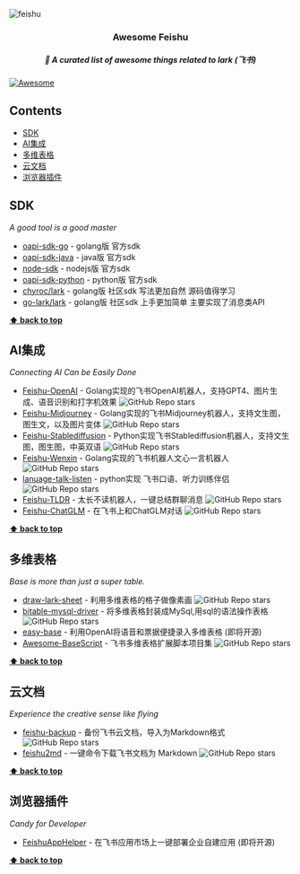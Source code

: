 
![feishu](https://github.com/ConnectAI-E/awesome-feishu/assets/50035229/75ac3fe8-bde0-4bb2-a3f3-c187e62c7acc)
<h3 align='center'>Awesome Feishu</h3>
<h5 align='center'>🎉 A curated list of awesome things related to lark  (飞书)</h5>


[![Awesome](https://cdn.rawgit.com/sindresorhus/awesome/d7305f38d29fed78fa85652e3a63e154dd8e8829/media/badge.svg)](https://github.com/sindresorhus/awesome)



## Contents
- [SDK](#SDK)
- [AI集成](#AI集成)
- [多维表格](#多维表格)
- [云文档](#云文档)
- [浏览器插件](#浏览器插件)
## SDK
_A good tool is a good master_

- [oapi-sdk-go](https://github.com/larksuite/oapi-sdk-go) - golang版 官方sdk
- [oapi-sdk-java](https://github.com/larksuite/oapi-sdk-java) - java版 官方sdk
- [node-sdk](https://github.com/larksuite/node-sdk) - nodejs版 官方sdk
- [oapi-sdk-python](https://github.com/larksuite/oapi-sdk-python) - python版 官方sdk
- [chyroc/lark](https://github.com/chyroc/lark) - golang版 社区sdk 写法更加自然 源码值得学习
- [go-lark/lark](https://github.com/go-lark/lark) - golang版 社区sdk 上手更加简单 主要实现了消息类API

**[⬆ back to top](#contents)**

## AI集成
_Connecting AI Can be Easily Done_

- [Feishu-OpenAI](https://github.com/ConnectAI-E/Feishu-OpenAI) - Golang实现的飞书OpenAI机器人，支持GPT4、图片生成、语音识别和打字机效果  ![GitHub Repo stars](https://img.shields.io/github/stars/ConnectAI-E/Feishu-OpenAI)
- [Feishu-Midjourney](https://github.com/ConnectAI-E/Feishu-Midjourney) - Golang实现的飞书Midjourney机器人，支持文生图，图生文，以及图片变体  ![GitHub Repo stars](https://img.shields.io/github/stars/ConnectAI-E/Feishu-Midjourney)
- [Feishu-Stablediffusion](https://github.com/ConnectAI-E/Feishu-Stablediffusion) - Python实现飞书Stablediffusion机器人，支持文生图，图生图，中英双语  ![GitHub Repo stars](https://img.shields.io/github/stars/ConnectAI-E/Feishu-Stablediffusion)
- [Feishu-Wenxin](https://github.com/ConnectAI-E/Feishu-Wenxin) - Golang实现的飞书机器人文心一言机器人 ![GitHub Repo stars](https://img.shields.io/github/stars/ConnectAI-E/Feishu-Wenxin)
- [lanuage-talk-listen](https://github.com/yingshang/lanuage-talk-listen) - python实现 飞书口语、听力训练伴侣 ![GitHub Repo stars](https://img.shields.io/github/stars/yingshang/lanuage-talk-listen)
- [Feishu-TLDR](https://github.com/ConnectAI-E/Feishu-TLDR) - 太长不读机器人，一键总结群聊消息 ![GitHub Repo stars](https://img.shields.io/github/stars/ConnectAI-E/Feishu-TLDR)
- [Feishu-ChatGLM](https://github.com/ConnectAI-E/Feishu-ChatGLM) - 在飞书上和ChatGLM对话 ![GitHub Repo stars](https://img.shields.io/github/stars/ConnectAI-E/Feishu-TLDR)
  
**[⬆ back to top](#contents)**



## 多维表格
_Base is more than just a super table._

- [draw-lark-sheet](https://github.com/chyroc/draw-lark-sheet) - 利用多维表格的格子做像素画 ![GitHub Repo stars](https://img.shields.io/github/stars/chyroc/draw-lark-sheet)
- [bitable-mysql-driver](https://github.com/luw2007/bitable-mysql-driver) - 将多维表格封装成MySql,用sql的语法操作表格 ![GitHub Repo stars](https://img.shields.io/github/stars/luw2007/bitable-mysql-driver)
- [easy-base](https://github.com/connectAI-E/easy-base) - 利用OpenAI将语音和票据便捷录入多维表格 (即将开源)
- [Awesome-BaseScript](https://github.com/ConnectAI-E/Awesome-BaseScript) - 飞书多维表格扩展脚本项目集 ![GitHub Repo stars](https://img.shields.io/github/stars/ConnectAI-E/Awesome-BaseScript)
  
**[⬆ back to top](#contents)**

## 云文档
_Experience the creative sense like flying_

- [feishu-backup](https://github.com/dicarne/feishu-backup) - 备份飞书云文档，导入为Markdown格式 ![GitHub Repo stars](https://img.shields.io/github/stars/dicarne/feishu-backup)
- [feishu2md](https://github.com/Wsine/feishu2md) - 一键命令下载飞书文档为 Markdown ![GitHub Repo stars](https://img.shields.io/github/stars/Wsine/feishu2md)

**[⬆ back to top](#contents)**

## 浏览器插件
_Candy for Developer_

- [FeishuAppHelper](https://github.com/ConnectAI-E/FeishuAppHelper) - 在飞书应用市场上一键部署企业自建应用 (即将开源)

**[⬆ back to top](#contents)**
